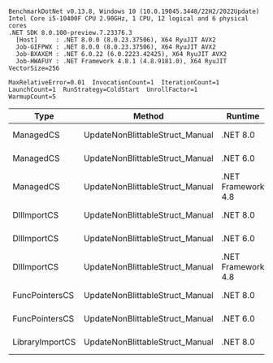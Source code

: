 ```

BenchmarkDotNet v0.13.8, Windows 10 (10.0.19045.3448/22H2/2022Update)
Intel Core i5-10400F CPU 2.90GHz, 1 CPU, 12 logical and 6 physical cores
.NET SDK 8.0.100-preview.7.23376.3
  [Host]     : .NET 8.0.0 (8.0.23.37506), X64 RyuJIT AVX2
  Job-GIFPWX : .NET 8.0.0 (8.0.23.37506), X64 RyuJIT AVX2
  Job-BXAXEM : .NET 6.0.22 (6.0.2223.42425), X64 RyuJIT AVX2
  Job-HWAFUY : .NET Framework 4.8.1 (4.8.9181.0), X64 RyuJIT VectorSize=256

MaxRelativeError=0.01  InvocationCount=1  IterationCount=1  
LaunchCount=1  RunStrategy=ColdStart  UnrollFactor=1  
WarmupCount=5  

```
| Type            | Method                          | Runtime            | input                | Mean        | Error | Median      | Min         | Max         | Allocated |
|---------------- |-------------------------------- |------------------- |--------------------- |------------:|------:|------------:|------------:|------------:|----------:|
| ManagedCS       | UpdateNonBlittableStruct_Manual | .NET 8.0           | PInvo(...)truct [49] |    497.6 μs |    NA |    497.6 μs |    497.6 μs |    497.6 μs |     480 B |
| ManagedCS       | UpdateNonBlittableStruct_Manual | .NET 6.0           | PInvo(...)truct [49] |    661.5 μs |    NA |    661.5 μs |    661.5 μs |    661.5 μs |     720 B |
| ManagedCS       | UpdateNonBlittableStruct_Manual | .NET Framework 4.8 | PInvo(...)truct [49] |    733.5 μs |    NA |    733.5 μs |    733.5 μs |    733.5 μs |         - |
| DllImportCS     | UpdateNonBlittableStruct_Manual | .NET 8.0           | PInvo(...)truct [49] | 18,736.7 μs |    NA | 18,736.7 μs | 18,736.7 μs | 18,736.7 μs |     472 B |
| DllImportCS     | UpdateNonBlittableStruct_Manual | .NET 6.0           | PInvo(...)truct [49] | 18,839.5 μs |    NA | 18,839.5 μs | 18,839.5 μs | 18,839.5 μs |     712 B |
| DllImportCS     | UpdateNonBlittableStruct_Manual | .NET Framework 4.8 | PInvo(...)truct [49] | 19,120.4 μs |    NA | 19,120.4 μs | 19,120.4 μs | 19,120.4 μs |         - |
| FuncPointersCS  | UpdateNonBlittableStruct_Manual | .NET 8.0           | PInvo(...)truct [49] | 30,453.4 μs |    NA | 30,453.4 μs | 30,453.4 μs | 30,453.4 μs |     472 B |
| FuncPointersCS  | UpdateNonBlittableStruct_Manual | .NET 6.0           | PInvo(...)truct [49] | 30,476.6 μs |    NA | 30,476.6 μs | 30,476.6 μs | 30,476.6 μs |     712 B |
| LibraryImportCS | UpdateNonBlittableStruct_Manual | .NET 8.0           | PInvo(...)truct [49] | 31,093.0 μs |    NA | 31,093.0 μs | 31,093.0 μs | 31,093.0 μs |     472 B |
